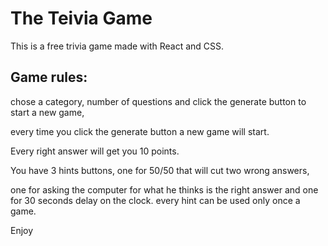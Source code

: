# The Teivia Game

This is a free trivia game made with React and CSS.

## Game rules:
chose a category, number of questions and click the generate button to start a new game, 

every time you click the generate button a new game will start. 

Every right answer will get you 10 points.

You have 3 hints buttons, one for 50/50 that will cut two wrong answers, 

one for asking the computer for what he thinks is the right answer and one for 30 seconds delay on the clock. 
every hint can be used only once a game. 

Enjoy
